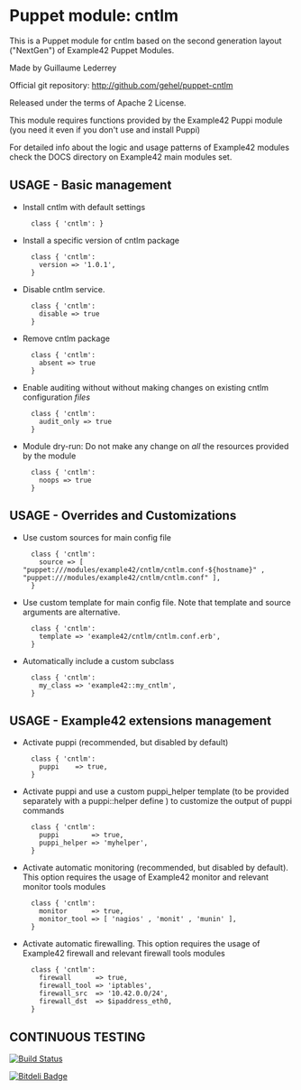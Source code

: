 # Puppet module: cntlm

This is a Puppet module for cntlm based on the second generation layout ("NextGen") of Example42 Puppet Modules.

Made by Guillaume Lederrey

Official git repository: http://github.com/gehel/puppet-cntlm

Released under the terms of Apache 2 License.

This module requires functions provided by the Example42 Puppi module (you need it even if you don't use and install Puppi)

For detailed info about the logic and usage patterns of Example42 modules check the DOCS directory on Example42 main modules set.


## USAGE - Basic management

* Install cntlm with default settings

        class { 'cntlm': }

* Install a specific version of cntlm package

        class { 'cntlm':
          version => '1.0.1',
        }

* Disable cntlm service.

        class { 'cntlm':
          disable => true
        }

* Remove cntlm package

        class { 'cntlm':
          absent => true
        }

* Enable auditing without without making changes on existing cntlm configuration *files*

        class { 'cntlm':
          audit_only => true
        }

* Module dry-run: Do not make any change on *all* the resources provided by the module

        class { 'cntlm':
          noops => true
        }


## USAGE - Overrides and Customizations
* Use custom sources for main config file 

        class { 'cntlm':
          source => [ "puppet:///modules/example42/cntlm/cntlm.conf-${hostname}" , "puppet:///modules/example42/cntlm/cntlm.conf" ], 
        }


* Use custom template for main config file. Note that template and source arguments are alternative. 

        class { 'cntlm':
          template => 'example42/cntlm/cntlm.conf.erb',
        }

* Automatically include a custom subclass

        class { 'cntlm':
          my_class => 'example42::my_cntlm',
        }


## USAGE - Example42 extensions management 
* Activate puppi (recommended, but disabled by default)

        class { 'cntlm':
          puppi    => true,
        }

* Activate puppi and use a custom puppi_helper template (to be provided separately with a puppi::helper define ) to customize the output of puppi commands 

        class { 'cntlm':
          puppi        => true,
          puppi_helper => 'myhelper', 
        }

* Activate automatic monitoring (recommended, but disabled by default). This option requires the usage of Example42 monitor and relevant monitor tools modules

        class { 'cntlm':
          monitor      => true,
          monitor_tool => [ 'nagios' , 'monit' , 'munin' ],
        }

* Activate automatic firewalling. This option requires the usage of Example42 firewall and relevant firewall tools modules

        class { 'cntlm':       
          firewall      => true,
          firewall_tool => 'iptables',
          firewall_src  => '10.42.0.0/24',
          firewall_dst  => $ipaddress_eth0,
        }


## CONTINUOUS TESTING

[![Build Status](https://travis-ci.org/gehel/puppet-cntlm.png?branch=master)](https://travis-ci.org/gehel/puppet-cntlm)


[![Bitdeli Badge](https://d2weczhvl823v0.cloudfront.net/gehel/puppet-cntlm/trend.png)](https://bitdeli.com/free "Bitdeli Badge")

